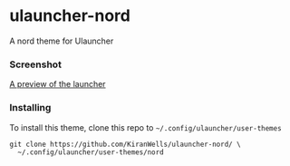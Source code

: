 # ulauncher-nord
A nord theme for Ulauncher

### Screenshot

[A preview of the launcher](Screenshot_ulauncher.jpg)

### Installing
To install this theme, clone this repo to `~/.config/ulauncher/user-themes`
```
git clone https://github.com/KiranWells/ulauncher-nord/ \
  ~/.config/ulauncher/user-themes/nord
```
